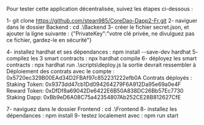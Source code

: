 Pour tester cette application décentralisée, suivez les étapes ci-dessous :

1- git clone https://github.com/stean985/CoreDao-Dapp2-Fr.git
2- naviguer dans le dossier Backend : cd .\Backend
3- créer le fichier secret.json, et ajouter la ligne suivante :
{"PrivateKey":"votre clé privée, ne divulguez pas ce fichier, gardez-le en sécurité"}


4- installez hardhat et ses dépendances : npm install --save-dev hardhat
5- compilez les 3 smart contracts : npx hardhat compile
6- déployez les smart contracts : npx hardhat run .\scripts\deploy.js
la sortie devrait ressembler à 
Déploiement des contrats avec le compte : 0x5720ec329B00EAd34D2FBAf97c852231222efb0A
Contrats déployés :
Staking Token: 0x9373dd47cb1Dd094264279F6A912Da95e69a0e4F
Reward Token: 0xDfDf8a69042De6422E6B50A838DC26Bb57Ec7730
Staking Dapp: 0xBb9eD6A08C75a42354807Ab252CE28B812627CfE


7- naviguez dans le dossier Frontend : cd .\Frontend
8- installez les dépendances : npm install
9- testez localement avec : npm run start

